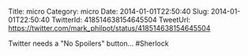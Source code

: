Title: micro
Category: micro
Date: 2014-01-01T22:50:40
Slug: 2014-01-01T22:50:40
TwitterId: 418514638154645504
TweetUrl: https://twitter.com/mark_philpot/status/418514638154645504

Twitter needs a "No Spoilers" button… #Sherlock